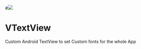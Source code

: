 #[![](https://jitpack.io/v/vrjgamer/VTextView.svg)](https://jitpack.io/#vrjgamer/VTextView)
# VTextView
Custom Android TextView to set Custom fonts for the whole App
